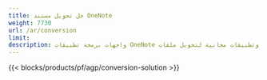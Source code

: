 ```yaml
---
title: حل تحويل مستند OneNote 
weight: 7730
url: /ar/conversion
limit: 
description: واجهات برمجة تطبيقات OneNote وتطبيقات مجانية لتحويل ملفات OneNote إلى PDF والصور و HTML
---
```


{{< blocks/products/pf/agp/conversion-solution >}} 